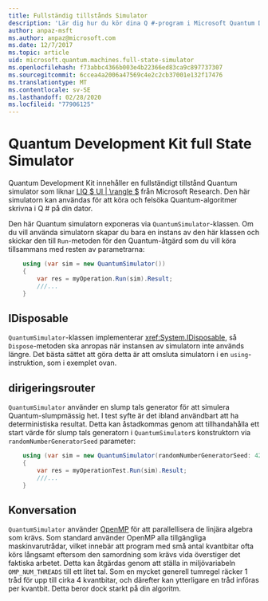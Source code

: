 ```yaml
---
title: Fullständig tillstånds Simulator
description: 'Lär dig hur du kör dina Q #-program i Microsoft Quantum Development Kit fullständig tillstånds Simulator.'
author: anpaz-msft
ms.author: anpaz@microsoft.com
ms.date: 12/7/2017
ms.topic: article
uid: microsoft.quantum.machines.full-state-simulator
ms.openlocfilehash: f73abbc4366b003e4b22366ed83ca9c897737307
ms.sourcegitcommit: 6ccea4a2006a47569c4e2c2cb37001e132f17476
ms.translationtype: MT
ms.contentlocale: sv-SE
ms.lasthandoff: 02/28/2020
ms.locfileid: "77906125"
---
```

# <a name="quantum-development-kit-full-state-simulator"></a>Quantum Development Kit full State Simulator

Quantum Development Kit innehåller en fullständigt tillstånd Quantum simulator som liknar [LIQ $ UI | \rangle $](http://stationq.github.io/Liquid/) från Microsoft Research.
Den här simulatorn kan användas för att köra och felsöka Quantum-algoritmer skrivna i Q # på din dator.

Den här Quantum simulatorn exponeras via `QuantumSimulator`-klassen. Om du vill använda simulatorn skapar du bara en instans av den här klassen och skickar den till `Run`-metoden för den Quantum-åtgärd som du vill köra tillsammans med resten av parametrarna:

```csharp
    using (var sim = new QuantumSimulator())
    {
        var res = myOperation.Run(sim).Result;
        ///...
    }
```

## <a name="idisposable"></a>IDisposable

`QuantumSimulator`-klassen implementerar <xref:System.IDisposable>, så `Dispose`-metoden ska anropas när instansen av simulatorn inte används längre. Det bästa sättet att göra detta är att omsluta simulatorn i en `using`-instruktion, som i exemplet ovan.

## <a name="seed"></a>dirigeringsrouter

`QuantumSimulator` använder en slump tals generator för att simulera Quantum-slumpmässig het. I test syfte är det ibland användbart att ha deterministiska resultat. Detta kan åstadkommas genom att tillhandahålla ett start värde för slump tals generatorn i `QuantumSimulator`s konstruktorn via `randomNumberGeneratorSeed` parameter:

```csharp
    using (var sim = new QuantumSimulator(randomNumberGeneratorSeed: 42))
    {
        var res = myOperationTest.Run(sim).Result;
        ///...
    }
```

## <a name="threads"></a>Konversation

`QuantumSimulator` använder [OpenMP](http://www.openmp.org/) för att parallellisera de linjära algebra som krävs. Som standard använder OpenMP alla tillgängliga maskinvarutrådar, vilket innebär att program med små antal kvantbitar ofta körs långsamt eftersom den samordning som krävs vida överstiger det faktiska arbetet. Detta kan åtgärdas genom att ställa in miljövariabeln `OMP_NUM_THREADS` till ett litet tal. Som en mycket generell tumregel räcker 1 tråd för upp till cirka 4 kvantbitar, och därefter kan ytterligare en tråd införas per kvantbit. Detta beror dock starkt på din algoritm.

